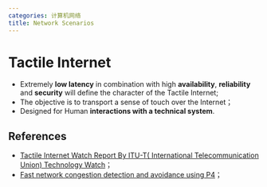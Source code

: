 ```yaml
---
categories: 计算机网络
title: Network Scenarios
---
```


#  Tactile Internet 

- Extremely **low latency** in combination with high **availability**, **reliability** and **security** will define the character of the Tactile Internet;
- The objective is to transport a sense of touch over the Internet；
- Designed for Human **interactions with a technical system**.

## References

- [Tactile Internet Watch Report By ITU-T( International Telecommunication Union) Technology Watch](https://www.itu.int/dms_pub/itu-t/oth/23/01/T23010000230001PDFE.pdf)；
- [Fast network congestion detection and avoidance using P4](https://dl.acm.org/citation.cfm?doid=3229574.3229581)；

